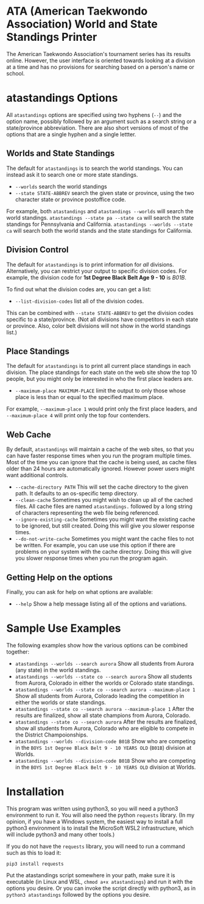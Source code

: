 # ATA (American Taekwondo Association) World and State Standings Printer

The American Taekwondo Association's tournament series has its results online.
However, the user interface is oriented towards looking at a division at a time
and has no provisions for searching based on a person's name or school.

# atastandings Options

All `atastandings` options are specified using two hyphens (`--`) and the option name,
possibly followed by an argument such as a search string or a state/province abbreviation.
There are also short versions of most of the options that are a single hyphen and a single lettter.

## Worlds and State Standings
The default for `atastandings` is to search the world standings.
You can instead ask it to search one or more state standings.

* `--worlds` search the world standings
* `--state STATE-ABBREV` search the given state or province, using the two character state or province postoffice code.

For example, both `atastandings` and  `atastandings --worlds` will search the world standings.
`atastandings --state pa --state ca` will search the state standings for Pennsylvania and California.
`atastandings --worlds --state ca` will search both the world stands and the state standings for California.

## Division Control

The default for `atastandings` is to print information for *all* divisions.
Alternatively, you can restrict your output to specific division codes.
For example, the division code for **1st Degree Black Belt Age 9 - 10** is *B01B*.

To find out what the division codes are, you can get a list:

* `--list-division-codes` list all of the division codes.

This can be combined with `--state STATE-ABBREV` to get the division codes specific to a state/province.
(Not all divisions have competitors in each state or province.
Also, color belt divisions will not show in the world standings list.)

## Place Standings

The default for `atastandings` is to print all current place standings in each division.
The place standings for each state on the web site show the top 10 people, but you might only
be interested in who the first place leaders are.

* `--maximum-place MAXIMUM-PLACE` limit the output to only those whose place is less than or equal to the specified maximum place.

For example, `--maximum-place 1` would print only the first place leaders,
and `--maximum-place 4` will print only the top four contenders.

## Web Cache
By default, `atastandings` will maintain a cache of the web sites, so that you can have faster response times
when you run the program multiple times.
Most of the time you can ignore that the cache is being used, as cache files older than 24 hours are automatically ignored.
However power users might want additional controls.

* `--cache-directory PATH` This will set the cache directory to the given path.
It defaults to an os-specific temp directory.
* `--clean-cache` Sometimes you might wish to clean up all of the cached files.
All cache files are named `atastandings.` followed by a long string of characters representing the web file being referenced.
* `--ignore-existing-cache` Sometimes you might want the existing cache to be ignored, but still created.
Doing this will give you slower response times.
* `--do-not-write-cache` Sometimes you might want the cache files to not be written.
For example, you can use use this option if there are problems on your system with the cache directory.
Doing this will give you slower response times when you run the program again.


## Getting Help on the options

Finally, you can ask for help on what options are available:

* `--help` Show a help message listing all of the options and variations.


# Sample Use Examples

The following examples show how the various options can be combined together:

* `atastandings --worlds --search aurora`
Show all students from Aurora (any state) in the world standings.
* `atastandings --worlds --state co --search aurora`
Show all students from Aurora, Colorado in either the worlds or Colorado state standings.
* `atastandings --worlds --state co --search aurora --maximum-place 1`
Show all students from Aurora, Colorado leading the competition in either the worlds or state standings.
* `atastandings --state co --search aurora --maximum-place 1`
After the results are finalized, show all state champions from Aurora, Colorado.
* `atastandings --state co --search aurora`
After the results are finalized, show all students from Aurora, Colorado
who are eligible to compete in the District Champoionships.
* `atastandings --worlds --division-code B01B`
Show who are competing in the `BOYS 1st Degree Black Belt 9 - 10 YEARS OLD` (`B01B`) division at Worlds.
* `atastandings --worlds --division-code B01B`
Show who are competing in the `BOYS 1st Degree Black Belt 9 - 10 YEARS OLD` division at Worlds.

# Installation
This program was written using python3, so you will need a python3 environment to run it.
You will also need the python `requests` library.
(In my opinion, if you have a Windows system, the easiest way to install a full python3
environment is to install the MicroSoft WSL2 infrastructure, which will include python3
and many other tools.)

If you do not have the `requests` library, you will need to run a command such as this to load it:
``` shell
pip3 install requests
```

Put the atastandings script somewhere in your path, make sure it is executable
(in Linux and WSL, `chmod a+x atastandings`) and run it with the options you desire.
Or you can invoke the script directly with python3, as in `python3 atastandings` followed
by the options you desire.

